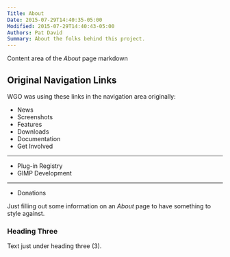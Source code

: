 ```yaml
---
Title: About 
Date: 2015-07-29T14:40:35-05:00
Modified: 2015-07-29T14:40:43-05:00
Authors: Pat David
Summary: About the folks behind this project.
---
```


Content area of the *About* page markdown

## Original Navigation Links

WGO was using these links in the navigation area originally:

* News
* Screenshots
* Features
* Downloads
* Documentation
* Get Involved
---
* Plug-in Registry
* GIMP Development
---

* Donations


Just filling out some information on an _About_ page to have something to style against.

### Heading Three
Text just under heading three (3).
